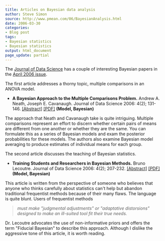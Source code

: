 ```yaml
---
title: Articles on Bayesian data analysis
author: Steve Simon
source: http://www.pmean.com/06/BayesianAnalysis.html
date: 2006-03-30
categories:
- Blog post
tags:
- Bayesian statistics
- Bayesian statistics
output: html_document
page_update: partial
---
```

The [Journal of Data Science](http://www.sinica.edu.tw/~jds/index.html)
has a couple of interesting Bayesian papers in the [April 2006
issue](http://www.sinica.edu.tw/~jds/Content-v-4-2.html).

The first article addresses a thorny topic, multiple comparisons in an
ANOVA model.

-   **A Bayesian Approach to the Multiple Comparisons Problem.**
    Andrew A. Neath, Joseph E. Cavanaugh. Journal of Data Science 2006:
    4(2); 131-146.
    [\[Abstract\]](http://www.sinica.edu.tw/~jds/A266.html)
    [\[PDF\]](http://www.sinica.edu.tw/~jds/JDS-266.pdf) **(Model,
    Bayesian)**

The approach that Neath and Cavanaugh take is quite intriguing. Multiple
comparisons represent an effort to discern whether certain pairs of
means are different from one another or whether they are the same. You
can formulate this as a series of Bayesian models and exam the posterior
probabilities for these models. The authors also examine Bayesian model
averaging to produce estimates of individual means for each group.

The second article discusses the teaching of Bayesian statistics.

-   **Training Students and Researchers in Bayesian Methods.** Bruno
    Lecoutre. Journal of Data Science 2006: 4(2); 207-232.
    [\[Abstract\]](http://www.sinica.edu.tw/~jds/A246.html)
    [\[PDF\]](http://www.sinica.edu.tw/~jds/JDS-246.pdf) **(Model,
    Bayesian)**

This article is written from the perspective of someone who believes
that anyone who thinks carefully about statistics can't help but
abandon traditional frequentist methods because of their many flaws. The
language is quite blunt. Users of frequentist methods

> *must make "judgmental adjustments" or "adaptative distorsions"
> designed to make an ill-suited tool fit their true needs.*

Dr. Lecoutre advocates the use of non-informative priors and offers the
term "Fiducial Bayesian" to describe this approach. Although I dislike
the aggressive tone of this article, it is worth reading.

